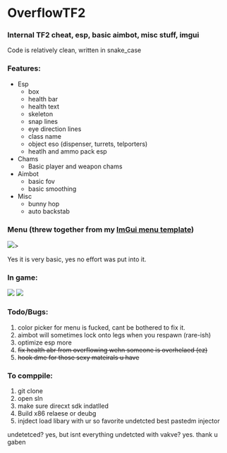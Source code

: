 # OverflowTF2
### Internal TF2 cheat, esp, basic aimbot, misc stuff, imgui

Code is relatively clean, written in snake_case 

### Features:
- Esp
  - box
  - health bar
  - health text
  - skeleton
  - snap lines
  - eye direction lines
  - class name
  - object eso (dispenser, turrets, telporters)
  - heatlh and ammo pack esp
- Chams
  - Basic player and weapon chams
- Aimbot
  - basic fov
  - basic smoothing
- Misc
  - bunny hop
  - auto backstab

### Menu (threw together from my [ImGui menu template](https://github.com/NMan1/CSGOMenuTemplate))
<img src="https://i.imgur.com/dxrHSin.png">>

Yes it is very basic, yes no effort was put into it. 

### In game:
<img src="https://i.imgur.com/YOecQKO.png">
<img src="https://i.imgur.com/IRAtViU.png">

### Todo/Bugs:
1. color picker for menu is fucked, cant be bothered to fix it.
2. aimbot will sometimes lock onto legs when you respawn (rare-ish)
3. optimize esp more
4. ~~fix health abr from overflowing wehn someone is overhelaed (ez)~~
5. ~~hook dme for those sexy mateirals u have~~

### To comppile:
1. git clone
2. open sln
3. make sure direcxt sdk indatlled
4. Build x86 relaese or deubg
5. injdect load libary with ur so favorite undetcted best pastedm injector

undetetced? yes, but isnt everything undetcted with vakve? yes. thank u gaben
